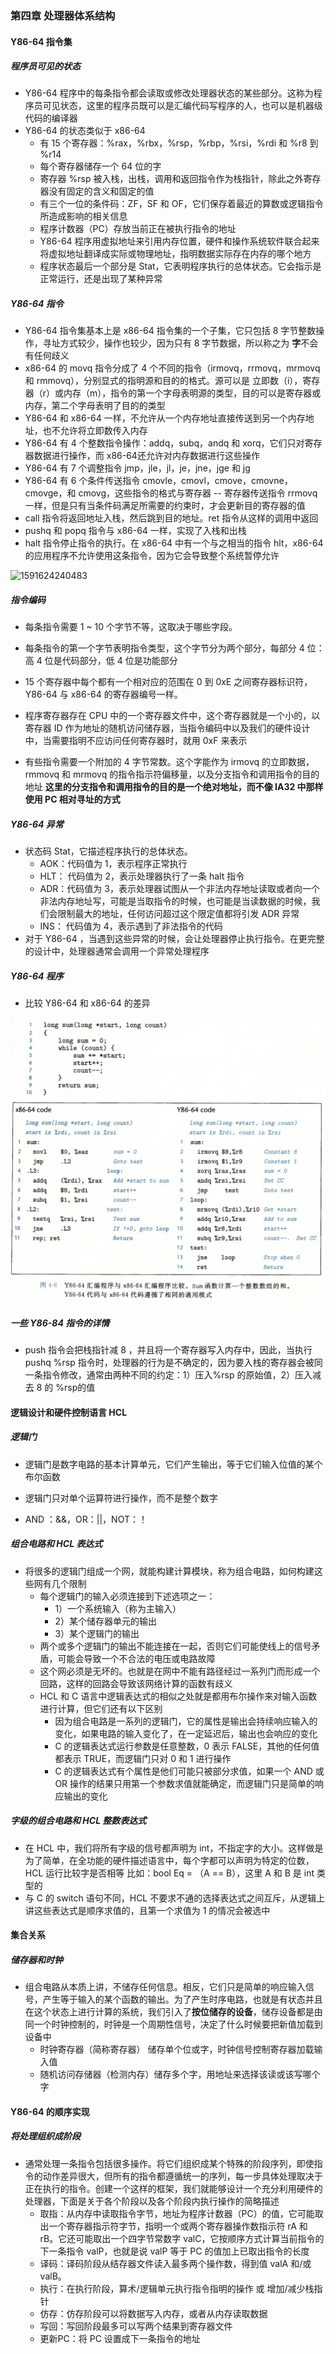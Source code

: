 ### 第四章 处理器体系结构

#### Y86-64 指令集

##### 程序员可见的状态

* Y86-64 程序中的每条指令都会读取或修改处理器状态的某些部分。这称为程序员可见状态，这里的程序员既可以是汇编代码写程序的人，也可以是机器级代码的编译器
* Y86-64 的状态类似于 x86-64
  * 有 15 个寄存器：%rax，%rbx，%rsp，%rbp，%rsi，%rdi 和 %r8 到 %r14
  * 每个寄存器储存一个 64 位的字
  * 寄存器 %rsp 被入栈，出栈，调用和返回指令作为栈指针，除此之外寄存器没有固定的含义和固定的值
  * 有三个一位的条件码：ZF，SF 和 OF，它们保存着最近的算数或逻辑指令所造成影响的相关信息
  * 程序计数器（PC）存放当前正在被执行指令的地址
  * Y86-64 程序用虚拟地址来引用内存位置，硬件和操作系统软件联合起来将虚拟地址翻译成实际或物理地址，指明数据实际存在内存的哪个地方
  * 程序状态最后一个部分是 Stat，它表明程序执行的总体状态。它会指示是正常运行，还是出现了某种异常

##### Y86-64 指令

* Y86-64 指令集基本上是 x86-64 指令集的一个子集，它只包括 8 字节整数操作，寻址方式较少，操作也较少，因为只有 8 字节数据，所以称之为 **字**不会有任何歧义
* x86-64 的 movq 指令分成了 4 个不同的指令（irmovq，rrmovq，mrmovq 和 rmmovq），分别显式的指明源和目的的格式。源可以是 立即数（i），寄存器（r）或内存（m），指令的第一个字母表明源的类型，目的可以是寄存器或内存，第二个字母表明了目的的类型
* Y86-64 和 x86-64 一样，不允许从一个内存地址直接传送到另一个内存地址，也不允许将立即数传入内存
* Y86-64 有 4 个整数指令操作：addq，subq，andq 和 xorq，它们只对寄存器数据进行操作，而 x86-64还允许对内存数据进行这些操作
* Y86-64 有 7 个调整指令 jmp，jle，jl，je，jne，jge 和 jg
* Y86-64 有 6 个条件传送指令 cmovle，cmovl，cmove，cmovne，cmovge，和 cmovg，这些指令的格式与寄存器 -- 寄存器传送指令 rrmovq 一样，但是只有当条件码满足所需要的约束时，才会更新目的寄存器的值
* call 指令将返回地址入栈，然后跳到目的地址。ret 指令从这样的调用中返回
* pushq 和 popq 指令与 x86-64 一样，实现了入栈和出栈
* halt 指令停止指令的执行。在 x86-64 中有一个与之相当的指令 hlt，x86-64 的应用程序不允许使用这条指令，因为它会导致整个系统暂停允许

![1591624240483](/Users/fenglei/Documents/learning/day2/img/1591624240483.jpg)

##### 指令编码

* 每条指令需要 1 ~ 10 个字节不等，这取决于哪些字段。
* 每条指令的第一个字节表明指令类型，这个字节分为两个部分，每部分 4 位：高 4 位是代码部分，低 4 位是功能部分

* 15 个寄存器中每个都有一个相对应的范围在 0 到 0xE 之间寄存器标识符，Y86-64 与 x86-64 的寄存器编号一样。
* 程序寄存器存在 CPU 中的一个寄存器文件中，这个寄存器就是一个小的，以寄存器 ID 作为地址的随机访问储存器，当指令编码中以及我们的硬件设计中，当需要指明不应访问任何寄存器时，就用 0xF 来表示
* 有些指令需要一个附加的 4 字节常数。这个字能作为 irmovq 的立即数据，rmmovq 和 mrmovq 的指令指示符偏移量，以及分支指令和调用指令的目的地址 **这里的分支指令和调用指令的目的是一个绝对地址，而不像 IA32 中那样使用 PC 相对寻址的方式**

##### Y86-64 异常

* 状态码 Stat，它描述程序执行的总体状态。
  * AOK：代码值为 1，表示程序正常执行
  * HLT： 代码值为 2，表示处理器执行了一条 halt 指令
  * ADR：代码值为 3，表示处理器试图从一个非法内存地址读取或者向一个非法内存地址写，可能是当取指令的时候，也可能是当读数据的时候，我们会限制最大的地址，任何访问超过这个限定值都将引发 ADR 异常
  * INS： 代码值为 4，表示遇到了非法指令的代码
* 对于 Y86-64 ，当遇到这些异常的时候，会让处理器停止执行指令。在更完整的设计中，处理器通常会调用一个异常处理程序

#####  Y86-64 程序

* 比较  Y86-64  和 x86-64 的差异

![img-1591619712726](img/1591619712726.jpg)

##### 一些 Y86-84 指令的详情

* push 指令会把栈指针减 8 ，并且将一个寄存器写入内存中，因此，当执行 pushq %rsp 指令时，处理器的行为是不确定的，因为要入栈的寄存器会被同一条指令修改，通常由两种不同的约定：1）压入%rsp 的原始值，2）压入减去 8 的 %rsp的值

#### 逻辑设计和硬件控制语言 HCL

##### 逻辑门

* 逻辑门是数字电路的基本计算单元，它们产生输出，等于它们输入位值的某个布尔函数

* 逻辑门只对单个运算符进行操作，而不是整个数字
* AND ：&&，OR：||，NOT：！

##### 组合电路和 HCL 表达式

* 将很多的逻辑门组成一个网，就能构建计算模块，称为组合电路，如何构建这些网有几个限制
  * 每个逻辑门的输入必须连接到下述选项之一：
    * 1）一个系统输入（称为主输入）
    * 2）某个储存器单元的输出
    * 3）某个逻辑门的输出
  * 两个或多个逻辑门的输出不能连接在一起，否则它们可能使线上的信号矛盾，可能会导致一个不合法的电压或电路故障
  * 这个网必须是无坏的。也就是在网中不能有路径经过一系列门而形成一个回路，这样的回路会导致该网络计算的函数有歧义
  * HCL 和 C 语言中逻辑表达式的相似之处就是都用布尔操作来对输入函数进行计算，但它们还有以下区别
    * 因为组合电路是一系列的逻辑门，它的属性是输出会持续响应输入的变化，如果电路的输入变化了，在一定延迟后，输出也会响应的变化
    * C 的逻辑表达式运行参数是任意整数，0 表示 FALSE，其他的任何值都表示 TRUE，而逻辑门只对 0 和 1 进行操作
    * C 的逻辑表达式有个属性是他们可能只被部分求值，如果一个 AND 或 OR 操作的结果只用第一个参数求值就能确定，而逻辑门只是简单的响应输出的变化

##### 字级的组合电路和 HCL 整数表达式

* 在 HCL 中，我们将所有字级的信号都声明为 int，不指定字的大小。这样做是为了简单，在全功能的硬件描述语言中，每个字都可以声明为特定的位数，HCL 运行比较字是否相等 比如：bool Eq = （A == B），这里 A 和 B 是 int 类型的
* 与 C 的 switch 语句不同，HCL 不要求不通的选择表达式之间互斥，从逻辑上讲这些表达式是顺序求值的，且第一个求值为 1 的情况会被选中

#### 集合关系

##### 储存器和时钟

* 组合电路从本质上讲，不储存任何信息。相反，它们只是简单的响应输入信号，产生等于输入的某个函数的输出。为了产生时序电路，也就是有状态并且在这个状态上进行计算的系统，我们引入了**按位储存的设备**，储存设备都是由同一个时钟控制的，时钟是一个周期性信号，决定了什么时候要把新值加载到设备中
  * 时钟寄存器（简称寄存器） 储存单个位或字，时钟信号控制寄存器加载输入值
  * 随机访问存储器（检测内存）储存多个字，用地址来选择该读或该写哪个字

#### Y86-64 的顺序实现

##### 将处理组织成阶段

* 通常处理一条指令包括很多操作。将它们组织成某个特殊的阶段序列，即使指令的动作差异很大，但所有的指令都遵循统一的序列，每一步具体处理取决于正在执行的指令。创建一个这样的框架，我们就能够设计一个充分利用硬件的处理器，下面是关于各个阶段以及各个阶段内执行操作的简略描述
  * 取指：从内存中读取指令字节，地址为程序计数器（PC）的值，它可能取出一个寄存器指示符字节，指明一个或两个寄存器操作数指示符 rA 和 rB。它还可能取出一个四字节常数字 valC，它按顺序方式计算当前指令的下一条指令 valP，也就是说 valP 等于 PC 的值加上已取出指令的长度
  * 译码：译码阶段从结存器文件读入最多两个操作数，得到值 valA 和/或 valB。
  * 执行：在执行阶段，算术/逻辑单元执行指令指明的操作 或 增加/减少栈指针
  * 仿存：仿存阶段可以将数据写入内存，或者从内存读取数据
  * 写回：写回阶段最多可以写两个结果到寄存器文件
  * 更新PC：将 PC 设置成下一条指令的地址